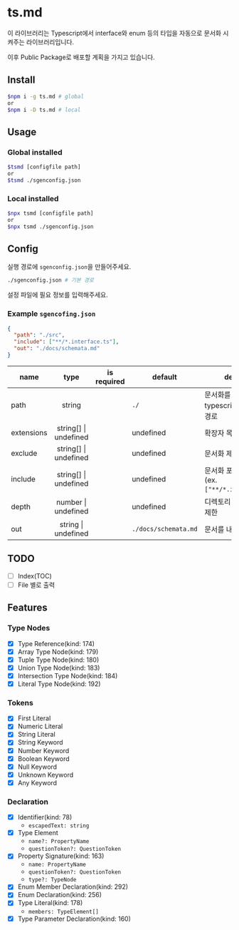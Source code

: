# ts.md

이 라이브러리는 Typescript에서 interface와 enum 등의 타입을 자동으로 문서화 시켜주는 라이브러리입니다.

이후 Public Package로 배포할 계획을 가지고 있습니다.

## Install

```sh
$npm i -g ts.md # global
or
$npm i -D ts.md # local
```

## Usage

### Global installed

```sh
$tsmd [configfile path]
or
$tsmd ./sgenconfig.json
```

### Local installed

```sh
$npx tsmd [configfile path]
or
$npx tsmd ./sgenconfig.json
```


## Config

실행 경로에 `sgenconfig.json`을 만들어주세요.

```sh
./sgenconfig.json # 기본 경로
```

설정 파일에 필요 정보를 입력해주세요.

### Example `sgencofing.json`
```json
{
  "path": "./src",
  "include": ["**/*.interface.ts"],
  "out": "./docs/schemata.md"
}
```

name | type | is required | default | description
--- | :---: | :---: | --- | ---
path | string | | `./` | 문서화를 진행할 typescript source 상대 경로
extensions | string[] \| undefined | | undefined | 확장자 목록
exclude | string[] \| undefined | | undefined | 문서화 제외 목록
include | string[] \| undefined | | undefined | 문서화 포함 목록<br />(ex. `["**/*.interface.ts"]`)
depth | number \| undefined | | undefined | 디렉토리 구조 탐색 깊이 제한
out | string \| undefined | | `./docs/schemata.md` | 문서를 내보낼 파일 위치

## TODO

- [ ] Index(TOC)
- [ ] File 별로 출력

## Features

### Type Nodes

- [x] Type Reference(kind: 174)
- [x] Array Type Node(kind: 179)
- [x] Tuple Type Node(kind: 180)
- [x] Union Type Node(kind: 183)
- [x] Intersection Type Node(kind: 184)
- [x] Literal Type Node(kind: 192)

### Tokens

- [x] First Literal
- [x] Numeric Literal
- [x] String Literal
- [x] String Keyword
- [x] Number Keyword
- [x] Boolean Keyword
- [x] Null Keyword
- [x] Unknown Keyword
- [x] Any Keyword

### Declaration

- [x] Identifier(kind: 78)
  - `escapedText: string`
- [x] Type Element
  - `name?: PropertyName`
  - `questionToken?: QuestionToken`
- [x] Property Signature(kind: 163)
  - `name: PropertyName`
  - `questionToken?: QuestionToken`
  - `type?: TypeNode`
- [x] Enum Member Declaration(kind: 292)
- [x] Enum Declaration(kind: 256)
- [x] Type Literal(kind: 178)
  - `members: TypeElement[]`
- [x] Type Parameter Declaration(kind: 160)
